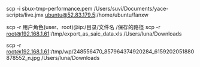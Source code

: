 
scp -i sbux-tmp-performance.pem /Users/suvi/Documents/yace-scripts/live.jmx ubuntu@52.83.179.5:/home/ubuntu/fanxw


scp -r 用户角色(user、root)@ip:/目录/文件名 /保存的路径
scp -r root@192.168.1.61:/tmp/export_as_saic_data.xls /Users/luna/Downloads



scp -r root@192.168.1.61:/tmp/wp/248556470_857964374920284_6159202051880878552_n.jpg /Users/luna/Downloads